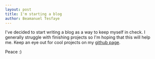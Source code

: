 ```yaml
---
layout: post
title: I'm starting a blog
author: Beamanuel Tesfaye
---
```


I've decided to start writing a blog as a way to keep myself in check. I
generally struggle with finishing projects so I'm hoping that this will help me.
Keep an eye out for cool projects on my [github page](github).

Peace :)

[github]: https://github.com/carnage-mode
